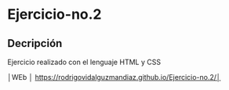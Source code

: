 # Ejercicio-no.2

## Decripción
Ejercicio realizado con el lenguaje HTML y CSS

 │WEb │ https://rodrigovidalguzmandiaz.github.io/Ejercicio-no.2/│
